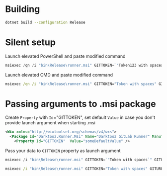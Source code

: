 # Building
```bash
dotnet build --configuration Release
```

# Silent setup
Launch elevated PowerShell and paste modified command
```powershell
msiexec /qn /i "bin\Release\runner.msi" GITTOKEN=`"Token123 with spaces`" GITURL=http://github.com
```
Launch elevated CMD and paste modified command
```cmd
msiexec /qn /i "bin\Release\runner.msi" GITTOKEN="Token with spaces" GITURL=http://github.com
```

# Passing arguments to .msi package
Create `Property` with `Id`="GITTOKEN", set default `Value` in case you don't provide launch argument when starting .msi
```xml
<Wix xmlns="http://wixtoolset.org/schemas/v4/wxs">
  <Package Id="Darktooz.Runner.Msi" Name="Darktooz GitLab Runner" Manufacturer="Darktooz" Version="0.0.2">
    <Property Id="GITTOKEN"  Value="someDefaultValue" />
```
Pass your data to `GITTOKEN` property as launch argument
```powershell
msiexec /i "bin\Release\runner.msi" GITTOKEN=`"Token with spaces`" GITURL=http://github.com
```
```cmd
msiexec /i "bin\Release\runner.msi" GITTOKEN="Token with spaces" GITURL=http://github.com
```
